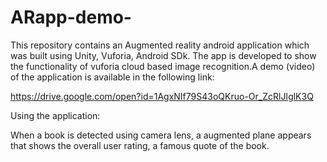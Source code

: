 # ARapp-demo-
This repository contains an Augmented reality android application which was built using Unity, Vuforia, Android SDk. The app is developed to show the functionality of vuforia cloud based image recognition.A demo (video) of the application is available in the following link:

https://drive.google.com/open?id=1AgxNIf79S43oQKruo-Or_ZcRlJIglK3Q



Using the application:

When a book is detected using camera lens, a augmented plane appears that shows the overall user rating, a famous quote of the book. 